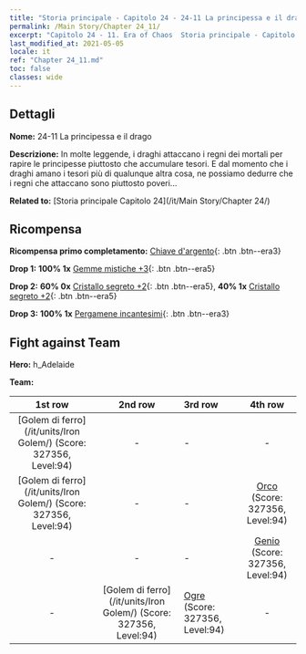 ```yaml
---
title: "Storia principale - Capitolo 24 - 24-11 La principessa e il drago"
permalink: /Main Story/Chapter 24_11/
excerpt: "Capitolo 24 - 11. Era of Chaos  Storia principale - Capitolo 24_11. 24-11 La principessa e il drago"
last_modified_at: 2021-05-05
locale: it
ref: "Chapter 24_11.md"
toc: false
classes: wide
---
```


## Dettagli

 **Nome:** 24-11 La principessa e il drago

 **Descrizione:** In molte leggende, i draghi attaccano i regni dei mortali per rapire le principesse piuttosto che accumulare tesori. E dal momento che i draghi amano i tesori più di qualunque altra cosa, ne possiamo dedurre che i regni che attaccano sono piuttosto poveri...

 **Related to:** [Storia principale Capitolo 24](/it/Main Story/Chapter 24/)

## Ricompensa

 **Ricompensa primo completamento:** [Chiave d'argento](/ItemsIT/con_693/){: .btn .btn--era3}

 **Drop 1:** **100% 1x** [Gemme mistiche +3](/ItemsIT/mat_86/){: .btn .btn--era5}

 **Drop 2:** **60% 0x** [Cristallo segreto +2](/ItemsIT/mat_80/){: .btn .btn--era5}, **40% 1x** [Cristallo segreto +2](/ItemsIT/mat_80/){: .btn .btn--era5}

 **Drop 3:** **100% 1x** [Pergamene incantesimi](/ItemsIT/con_694/){: .btn .btn--era3}


## Fight against Team
 **Hero:** h_Adelaide

 **Team:**


  | 1st row | 2nd row | 3rd row | 4th row |
  |:----:|:----:|:----|:----:|
  | [Golem di ferro](/it/units/Iron Golem/) (Score: 327356, Level:94)  | - | - | - |
  | [Golem di ferro](/it/units/Iron Golem/) (Score: 327356, Level:94)  | - | - | [Orco](/it/units/Orc/) (Score: 327356, Level:94)  |
  | - | - | - | [Genio](/it/units/Genie/) (Score: 327356, Level:94)  |
  | - | [Golem di ferro](/it/units/Iron Golem/) (Score: 327356, Level:94)  | [Ogre](/it/units/Ogre/) (Score: 327356, Level:94)  | - |


